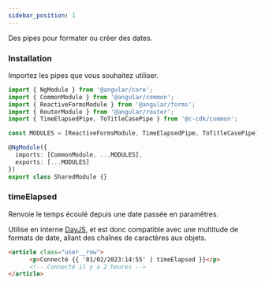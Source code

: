 ```yaml
---
sidebar_position: 1
---
```


Des pipes pour formater ou créer des dates.

### Installation

Importez les pipes que vous souhaitez utiliser.

```ts
import { NgModule } from '@angular/core';
import { CommonModule } from '@angular/common';
import { ReactiveFormsModule } from '@angular/forms';
import { RouterModule } from '@angular/router';
import { TimeElapsedPipe, ToTitleCasePipe } from '@c-cdk/common';

const MODULES = [ReactiveFormsModule, TimeElapsedPipe, ToTitleCasePipe];

@NgModule({
  imports: [CommonModule, ...MODULES],
  exports: [...MODULES]
})
export class SharedModule {}

```


### timeElapsed

Renvoie le temps écoulé depuis une date passée en paramêtres.

Utilise en interne [DayJS](https://day.js.org), et est donc compatible avec une multitude de
formats de date, allant des chaînes de caractères aux objets.

```html
<article class="user__row">
      <p>Connecté {{ '01/02/2023:14:55' | timeElapsed }}</p>
      <!-- Connecté il y a 2 heures -->
</article>
```
